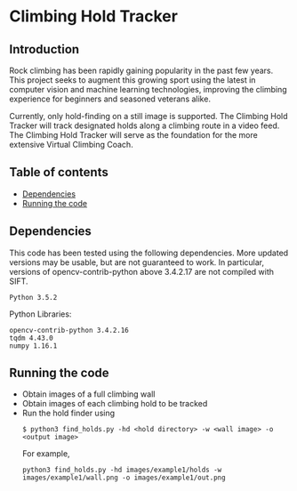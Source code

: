 # Climbing Hold Tracker

## Introduction
Rock climbing has been rapidly gaining popularity in the past few years. This project seeks to augment this growing sport using the latest in computer vision and machine learning technologies, improving the climbing experience for beginners and seasoned veterans alike.

Currently, only hold-finding on a still image is supported. The Climbing Hold Tracker will track designated holds along a climbing route in a video feed. The Climbing Hold Tracker will serve as the foundation for the more extensive Virtual Climbing Coach.

## Table of contents
<!--ts-->
   * [Dependencies](#dependencies)
   * [Running the code](#running)
<!--te-->

<a name="dependencies"></a>
## Dependencies
This code has been tested using the following dependencies. More updated versions may be usable, but are not guaranteed to work. In particular, versions of opencv-contrib-python above 3.4.2.17 are not compiled with SIFT.
```
Python 3.5.2
```
Python Libraries:
```
opencv-contrib-python 3.4.2.16
tqdm 4.43.0
numpy 1.16.1
```

<a name="running"></a>
## Running the code
- Obtain images of a full climbing wall
- Obtain images of each climbing hold to be tracked
- Run the hold finder using
  ```
  $ python3 find_holds.py -hd <hold directory> -w <wall image> -o <output image>
  ```
  For example, 
  ```
  python3 find_holds.py -hd images/example1/holds -w images/example1/wall.png -o images/example1/out.png
  ```




